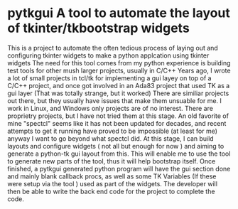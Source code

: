 # pytkgui A tool to automate the layout of tkinter/tkbootstrap widgets
This is a project to automate the often tedious process of laying out and configuring tkinter widgets to make a python applcation using tkinter widgets
The need for this tool comes from my python experience is building test tools for other mush larger projects, usually in C/C++ 
Years ago, I wrote a lot of small projects in tcl/tk for implementing a gui layey on top of a C/C++ project, and once got involved in
an Ada83 project that used TK as a gui layer (That was totally strange, but it worked) 
There are similiar projects out there, but they usually have issues that make them unsuable for me. I work in Linux, and Windows only 
projects are of no interest. There are proprietry projects, but I have not tried them at this stage. An old favorite of mine "spectcl" 
seems like it has not been updated for decades, and recent attempts to get it running have proved to be impossible (at least for me) anyway I 
want to go beyond what spectcl did.
At this stage,  I can build layouts and configure widgets ( not all but enough for now ) and aiming to generate a python-tk gui layout from
this. This will enable me to use the tool to generate new parts of the tool, thus it will help bootstrap itself.
Once finished, a pytkgui generated python program will have the gui section done and mainly blank callback procs, as well as some TK Variables (If these were setup via the tool ) 
used as part of the widgets. The developer will then be able to write the back end code for the project to complete the code.
